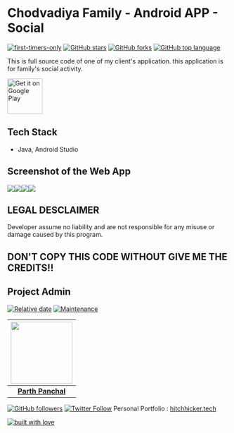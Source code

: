 # Chodvadiya Family - Android APP - Social

[![first-timers-only](https://img.shields.io/badge/first--timers--only-friendly-tomato.svg?style=flat&logo=git)](https://github.com/hitchhicker007/chodvadiyaFamily/issues) [![GitHub stars](https://img.shields.io/github/stars/hitchhicker007/chodvadiyaFamily.svg?logo=github)](https://github.com/hitchhicker007/chodvadiyaFamily/stargazers) [![GitHub forks](https://img.shields.io/github/forks/hitchhicker007/chodvadiyaFamily.svg?logo=github&color=yellow)](https://github.com/hitchhicker007/chodvadiyaFamily/network) [![GitHub top language](https://img.shields.io/github/languages/top/hitchhicker007/chodvadiyaFamily?color=blue&logo=java)](https://github.com/hitchhicker007/chodvadiyaFamily)

This is full source code of one of my client's application. this application is for family's social activity.

<a href="https://play.google.com/store/apps/details?id=com.hfu.chodvadiyaparivar"><img
  alt="Get it on Google Play" height="80"
  src="https://play.google.com/intl/en_us/badges/images/generic/en_badge_web_generic.png" /></a> 

## Tech Stack

- Java, Android Studio

## Screenshot of the Web App

<img src="https://lh3.googleusercontent.com/XhwxVvUl2s3qy0JA4ZBOfzLCE2HdywE23t2jyuI7dm-_kzn5vLPNA47cInUCpfz6Hvbr=w720-h310-rw"><img src="https://lh3.googleusercontent.com/oCkx1uCAqYpmF5K5_UVOKH_oSornInkJG-UWkQLQOfgLoo9ZWU491iFTr8WRvJqIfgg=w720-h310-rw"><img src="https://lh3.googleusercontent.com/kRCD2WBWWUXVmMcWbftJy90Dv3HLdZ88Jeajt3t7-RDz9-1NGAF4fIMsGuDP2C19tPUq=w720-h310-rw"><img src="https://lh3.googleusercontent.com/QOzct_rhL3zR_HyyYV9Lo3TdAfPKzUMDYlTspSP25DyLhb8rwW39ROjMkBI11RKZU8Q=w720-h310-rw">


## LEGAL DESCLAIMER
Developer assume no liability and are not responsible for any misuse or damage caused by this program.

## DON'T COPY THIS CODE WITHOUT GIVE ME THE CREDITS!!

## Project Admin

[![Relative date](https://img.shields.io/date/1577392258?color=important&label=started&logo=github)](https://github.com/hitchhicker007/) [![Maintenance](https://img.shields.io/maintenance/yes/2020?color=green&logo=github)](https://github.com/hitchhicker007/)

| <img src="http://hitchhicker.tech/images/ic2.jpg" width="140"> |
| :----------------------------------------------------------: |
| **[Parth Panchal](https://www.linkedin.com/in/parthpanchal8401/)**  |

[![GitHub followers](https://img.shields.io/github/followers/hitchhicker007.svg?label=Follow%20@hitchhicker007&style=social)](https://github.com/hitchhicker007/) [![Twitter Follow](https://img.shields.io/twitter/follow/hitchhickerrr?style=social)](https://twitter.com/hitchhickerrr) 
Personal Portfolio : [hitchhicker.tech](hitchhicker.tech) 


[![built with love](https://forthebadge.com/images/badges/built-with-love.svg)](https://github.com/hitchhicker007/)
